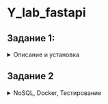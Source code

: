 # Y_lab_fastapi

## **Задание 1:**
<details>
  <summary> Описание и установка </summary>

  Написать проект на FastAPI с использованием PostgreSQL в качестве БД. В проекте следует реализовать REST API по работе с меню ресторана, все CRUD операции. Даны 3 сущности: Меню, Подменю, Блюдо.

**Зависимости:**

  - У меню есть подменю, которые к ней привязаны.
    - У подменю есть блюда.

**Условия:**

  - Блюдо не может быть привязано напрямую к меню, минуя подменю.
    - Блюдо не может находиться в 2-х подменю одновременно.
    - Подменю не может находиться в 2-х меню одновременно.
    - Если удалить меню, должны удалиться все подменю и блюда этого меню.
    - Если удалить подменю, должны удалиться все блюда этого подменю.
    - Цены блюд выводить с округлением до 2 знаков после запятой.
    - Во время выдачи списка меню, для каждого меню добавлять кол-во подменю и блюд в этом меню.
    - Во время выдачи списка подменю, для каждого подменю добавлять кол-во блюд в этом подменю.


**УСТАНОВКА:**

1. Поднимаем БД через докер. Для этого в терминале пишем команду

`docker run --name some-postgres -p 5432:5432 -e POSTGRES_PASSWORD=y_lab -d postgres`

3. Копируем проект к себе.

4. Добавляем зависимости. Для этого заходим в проект и терминале прописываем

`pip install -r requirements.txt`

4. Далее запускаем нашу программу

`python main.py`
или
`python3 main.py`

Ждем когда программа запустится и можем тестить.
  
</details>



## **Задание 2**

<details>
    <summary> NoSQL, Docker, Тестирование </summary>


В этом домашнем задании надо написать тесты для ранее разработанных ендпоинтов вашего API после Вебинара №1.

Обернуть программные компоненты в контейнеры. Контейнеры должны запускаться по одной команде “docker-compose up -d” или той которая описана вами в readme.md.

Образы для Docker:

    (API) python:3.10-slim
    
    (DB) postgres:15.1-alpine

1. Написать CRUD тесты для ранее разработанного API с помощью библиотеки pytest

2. Подготовить отдельный контейнер для запуска тестов. Команду для запуска указать в README.md

3. \* Реализовать вывод количества подменю и блюд для Меню через один (сложный) ORM запрос.

4. ** Реализовать тестовый сценарий «Проверка кол-ва блюд и подменю в меню» из Postman с помощью pytest

Если FastAPI синхронное - тесты синхронные, Если асинхронное - тесты асинхронные


_*Оборачиваем приложение в докер._

_**CRUD – create/update/retrieve/delete._

# **Запуск приложения и прогон тестов**

Про тесты: всего 4 теста, как в postman'е:

первый тест (test_menu_crud) - тест меню, второй (test_submenu_crud) - тест субменю, третий (test_dishes_crud) - тест блюд, четверты (test_count) - проверка на количество блюд.

* Клонируем проект из Git. Для этого вводим команду

`git clone https://github.com/gglo0ol/Y_lab_fastapi`

* Заходим в папку с проектом.
* \* Для запуска тестов вводим в терминале комманду 

`docker compose -f docker-compose-test.yml up -d && docker logs --follow backend && docker compose -f docker-compose-test.yml down -v`

при этом поднимается тестовая БД и логи тестов у нас будут отображаться в терминале  

* Чтобы запустить само приложение с БД пропишем в терминале комманду

`docker compose up -d`

* Прложение будет доступно по ссылке 

`http://0.0.0.0:8000/docs`

* Чтобы завершить выполнение программы нужно прописать комманду 

`docker compose down -v`

При этом удалятся все временные файлы

## Пункт 3 задания ( Реализовать вывод количества подменю и блюд для Меню через один (сложный) ORM запрос) реализован в логике модуля menus/crud, а именно в функции get_menu_data

    <details>
        <summary>Скриншот</summary>
        ![img_1.png](img_1.png)
    </details>
   
</details>
